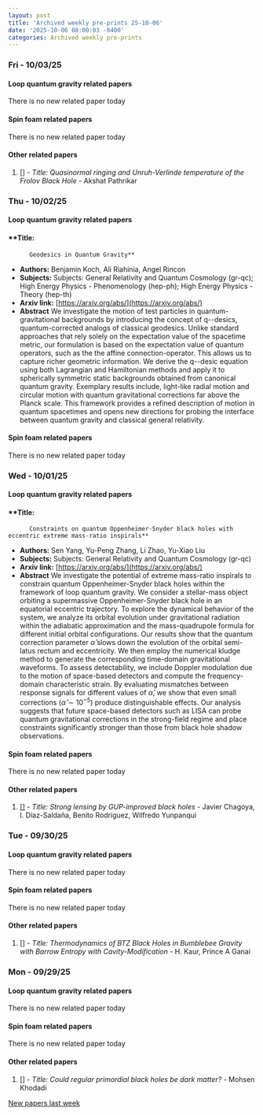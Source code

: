 ```yaml
---
layout: post
title: 'Archived weekly pre-prints 25-10-06'
date: '2025-10-06 08:00:03 -0400'
categories: Archived weekly pre-prints
---
```



### Fri - 10/03/25

#### Loop quantum gravity related papers

There is no new related paper today 

#### Spin foam related papers

There is no new related paper today 



#### Other related papers

1. [[]](https://arxiv.org/abs/) - *Title:
          Quasinormal ringing and Unruh-Verlinde temperature of the Frolov Black Hole* - Akshat Pathrikar



### Thu - 10/02/25

#### Loop quantum gravity related papers

#### **Title:
          Geodesics in Quantum Gravity**
 - **Authors:** Benjamin Koch, Ali Riahinia, Angel Rincon
 - **Subjects:** Subjects:
General Relativity and Quantum Cosmology (gr-qc); High Energy Physics - Phenomenology (hep-ph); High Energy Physics - Theory (hep-th)
 - **Arxiv link:** [https://arxiv.org/abs/](https://arxiv.org/abs/)
 - **Abstract**
 We investigate the motion of test particles in quantum-gravitational backgrounds by introducing the concept of q--desics, quantum-corrected analogs of classical geodesics. Unlike standard approaches that rely solely on the expectation value of the spacetime metric, our formulation is based on the expectation value of quantum operators, such as the the affine connection-operator. This allows us to capture richer geometric information. We derive the q--desic equation using both Lagrangian and Hamiltonian methods and apply it to spherically symmetric static backgrounds obtained from canonical quantum gravity. Exemplary results include, light-like radial motion and circular motion with quantum gravitational corrections far above the Planck scale. This framework provides a refined description of motion in quantum spacetimes and opens new directions for probing the interface between quantum gravity and classical general relativity. 

#### Spin foam related papers

There is no new related paper today 

### Wed - 10/01/25

#### Loop quantum gravity related papers

#### **Title:
          Constraints on quantum Oppenheimer-Snyder black holes with eccentric extreme mass-ratio inspirals**
 - **Authors:** Sen Yang, Yu-Peng Zhang, Li Zhao, Yu-Xiao Liu
 - **Subjects:** Subjects:
General Relativity and Quantum Cosmology (gr-qc)
 - **Arxiv link:** [https://arxiv.org/abs/](https://arxiv.org/abs/)
 - **Abstract**
 We investigate the potential of extreme mass-ratio inspirals to constrain quantum Oppenheimer-Snyder black holes within the framework of loop quantum gravity. We consider a stellar-mass object orbiting a supermassive Oppenheimer-Snyder black hole in an equatorial eccentric trajectory. To explore the dynamical behavior of the system, we analyze its orbital evolution under gravitational radiation within the adiabatic approximation and the mass-quadrupole formula for different initial orbital configurations. Our results show that the quantum correction parameter $\hat{\alpha}$ slows down the evolution of the orbital semi-latus rectum and eccentricity. We then employ the numerical kludge method to generate the corresponding time-domain gravitational waveforms. To assess detectability, we include Doppler modulation due to the motion of space-based detectors and compute the frequency-domain characteristic strain. By evaluating mismatches between response signals for different values of $\hat{\alpha}$, we show that even small corrections $(\hat{\alpha} \sim 10^{-5})$ produce distinguishable effects. Our analysis suggests that future space-based detectors such as LISA can probe quantum gravitational corrections in the strong-field regime and place constraints significantly stronger than those from black hole shadow observations. 

#### Spin foam related papers

There is no new related paper today 



#### Other related papers

1. [[]](https://arxiv.org/abs/) - *Title:
          Strong lensing by GUP-improved black holes* - Javier Chagoya, I. Díaz-Saldaña, Benito Rodríguez, Wilfredo Yunpanqui



### Tue - 09/30/25

#### Loop quantum gravity related papers

There is no new related paper today 

#### Spin foam related papers

There is no new related paper today 



#### Other related papers

1. [[]](https://arxiv.org/abs/) - *Title:
          Thermodynamics of BTZ Black Holes in Bumblebee Gravity with Barrow Entropy with Cavity-Modification* - H. Kaur, Prince A Ganai



### Mon - 09/29/25

#### Loop quantum gravity related papers

There is no new related paper today 

#### Spin foam related papers

There is no new related paper today 



#### Other related papers

1. [[]](https://arxiv.org/abs/) - *Title:
          Could regular primordial black holes be dark matter?* - Mohsen Khodadi






[New papers last week]({{site.url}}/archived/weekly/pre-prints/2025/09/29/archived_weekly_papers.html)